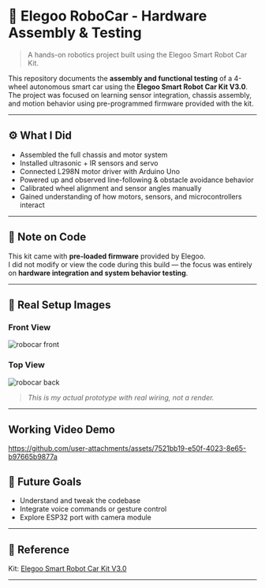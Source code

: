 # 🤖 Elegoo RoboCar - Hardware Assembly & Testing

> A hands-on robotics project built using the Elegoo Smart Robot Car Kit.

This repository documents the **assembly and functional testing** of a 4-wheel autonomous smart car using the **Elegoo Smart Robot Car Kit V3.0**. The project was focused on learning sensor integration, chassis assembly, and motion behavior using pre-programmed firmware provided with the kit.

---

## ⚙️ What I Did

- Assembled the full chassis and motor system
- Installed ultrasonic + IR sensors and servo
- Connected L298N motor driver with Arduino Uno
- Powered up and observed line-following & obstacle avoidance behavior
- Calibrated wheel alignment and sensor angles manually
- Gained understanding of how motors, sensors, and microcontrollers interact

---

## 📝 Note on Code

This kit came with **pre-loaded firmware** provided by Elegoo.  
I did not modify or view the code during this build — the focus was entirely on **hardware integration and system behavior testing**.

---

## 📸 Real Setup Images

### Front View
![robocar front](https://github.com/user-attachments/assets/e4d37104-5568-44a2-9c40-c879f83187f7)


### Top View
![robocar back](https://github.com/user-attachments/assets/b5661331-f636-4da0-8e9f-985087f9d2b7)
> *This is my actual prototype with real wiring, not a render.*

---

## Working Video Demo

https://github.com/user-attachments/assets/7521bb19-e50f-4023-8e65-b97665b9877a



## 🚀 Future Goals

- Understand and tweak the codebase
- Integrate voice commands or gesture control
- Explore ESP32 port with camera module

---

## 🔗 Reference

Kit: [Elegoo Smart Robot Car Kit V3.0](https://us.elegoo.com/products/elegoo-smart-robot-car-kit-v-3-0-plus)

---
